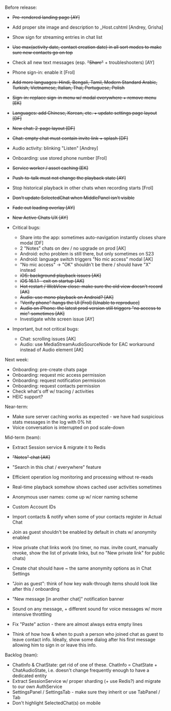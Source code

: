 Before release:
 
- ~~Pre-rendered landing page [AY]~~
- Add proper site image and description to _Host.cshtml [Andrey, Grisha]
- Show <Recording> sign for streaming entries in chat list
- ~~Use max(activity date, contact creation date) in all sort modes to make sure new contacts go on top~~
- Check all new text messages (esp. ~~"Share"~~ + troubleshooters) [AY]
- Phone sign-in: enable it [Frol]
- ~~Add more languages: Hindi, Bengali, Tamil, Modern Standard Arabic, Turkish, Vietnamese, Italian, Thai, Portuguese, Polish~~
- ~~Sign-in: replace sign-in menu w/ modal everywhere + remove menu [EK]~~
- ~~Languages: add Chinese, Korean, etc. + update settings page layout [DF]~~
- ~~New chat: 2-page layout [DF]~~
- ~~Chat: empty chat must contain invite link + splash [DF]~~
- Audio activity: blinking "Listen" [Andrey]
- Onboarding: use stored phone number [Frol]
- ~~Service worker / asset caching [EK]~~
- ~~Push-to-talk must not change the playback state [AY]~~
- Stop historical playback in other chats when recording starts [Frol]
- ~~Don't update SelectedChat when MiddlePanel isn't visible~~
- ~~Fade out loading overlay [AY]~~
- ~~New Active Chats UX [AY]~~

- Critical bugs:
    - Share into the app: sometimes auto-navigation instantly closes share modal [DF]
    - 2 "Notes" chats on dev / no upgrade on prod [AK]
    - Android: echo problem is still there, but only sometimes on S23
    - Android: language switch triggers "No mic access" modal [AK]
    - "No mic access" -> "OK" shouldn't be there / should have "X" instead
    - ~~iOS: background playback issues [AK]~~
    - ~~iOS 16.1.1 - exit on startup [AK]~~
    - ~~Hot restart / WebView close: make sure the old view doesn't record [AK]~~
    - ~~Audio: use mono playback on Android? [AK]~~
    - ~~"Verify phone" hangs the UI [Frol] [Unable to reproduce]~~
    - ~~Audio on iPhone: the latest prod version still triggers "no access to mic" sometimes [AK]~~
    - Investigate white screen issue [AY]
- Important, but not critical bugs:
    - Chat: scrolling issues [AK]
    - Audio: use MediaStreamAudioSourceNode for EAC workaround instead of Audio element [AK]

Next week:

- Onboarding: pre-create chats page
- Onboarding: request mic access permission
- Onboarding: request notification permission
- Onboarding: request contacts permission
- Check what's off w/ tracing / activities
- HEIC support?

Near-term:

- Make sure server caching works as expected - we have had suspicious stats messages in the log with 0% hit
- Voice conversation is interrupted on pod scale-down

Mid-term (team):

- Extract Session service & migrate it to Redis
- ~~"Notes" chat [AK]~~
- "Search in this chat / everywhere" feature
- Efficient operation log monitoring and processing without re-reads
- Real-time playback somehow shows cached user activities sometimes
- Anonymous user names: come up w/ nicer naming scheme
- Custom Account IDs
- Import contacts & notify when some of your contacts register in Actual Chat

- Join as guest shouldn't be enabled by default in chats w/ anonymity enabled
- How private chat links work (no timer, no max. invite count, manually revoke, show the list of private links, but no "New private link" for public chats)
- Create chat should have ~ the same anonymity options as in Chat Settings
- "Join as guest": think of how key walk-through items should look like after this / onboarding
- "New message [in another chat]" notification banner
- Sound on any message, + different sound for voice messages w/ more intensive throttling
- Fix "Paste" action - there are almost always extra empty lines
- Think of how how & when to push a person who joined chat as guest to leave contact info. Ideally, show some dialog after his first message allowing him to sign in or leave this info.

Backlog (team):

- ChatInfo & ChatState: get rid of one of these. ChatInfo = ChatState + ChatAudioState, i.e. doesn't change frequently enough to have a dedicated entity
- Extract SessionService w/ proper sharding (+ use Redis?) and migrate to our own AuthService
- SettingsPanel / SettingsTab - make sure they inherit or use TabPanel / Tab
- Don't highlight SelectedChat(s) on mobile
